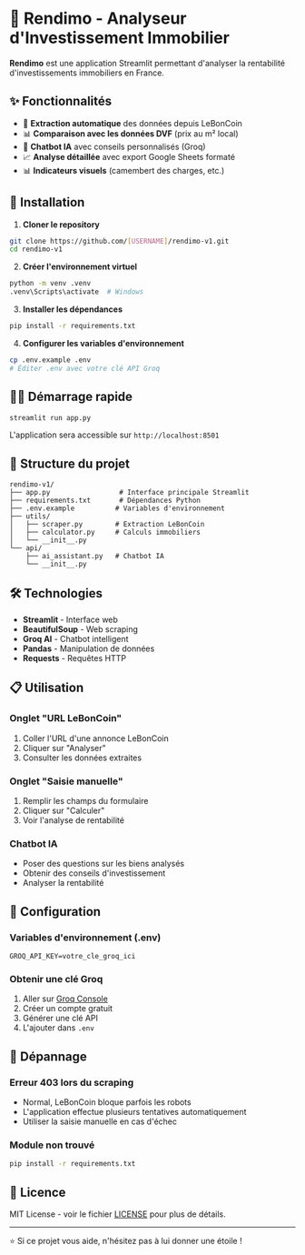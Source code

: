 # 🏡 Rendimo - Analyseur d'Investissement Immobilier

**Rendimo** est une application Streamlit permettant d'analyser la rentabilité d'investissements immobiliers en France.

## ✨ Fonctionnalités

- 🔗 **Extraction automatique** des données depuis LeBonCoin
- 📊 **Comparaison avec les données DVF** (prix au m² local)
- 🤖 **Chatbot IA** avec conseils personnalisés (Groq)
- 📈 **Analyse détaillée** avec export Google Sheets formaté
- 📊 **Indicateurs visuels** (camembert des charges, etc.)

## 🚀 Installation

1. **Cloner le repository**
```bash
git clone https://github.com/[USERNAME]/rendimo-v1.git
cd rendimo-v1
```

2. **Créer l'environnement virtuel**
```bash
python -m venv .venv
.venv\Scripts\activate  # Windows
```

3. **Installer les dépendances**
```bash
pip install -r requirements.txt
```

4. **Configurer les variables d'environnement**
```bash
cp .env.example .env
# Éditer .env avec votre clé API Groq
```

## 🏃‍♂️ Démarrage rapide

```bash
streamlit run app.py
```

L'application sera accessible sur `http://localhost:8501`

## 📁 Structure du projet

```
rendimo-v1/
├── app.py                 # Interface principale Streamlit
├── requirements.txt       # Dépendances Python
├── .env.example          # Variables d'environnement
├── utils/
│   ├── scraper.py        # Extraction LeBonCoin
│   ├── calculator.py     # Calculs immobiliers
│   └── __init__.py
└── api/
    ├── ai_assistant.py   # Chatbot IA
    └── __init__.py
```

## 🛠️ Technologies

- **Streamlit** - Interface web
- **BeautifulSoup** - Web scraping
- **Groq AI** - Chatbot intelligent
- **Pandas** - Manipulation de données
- **Requests** - Requêtes HTTP

## 📋 Utilisation

### Onglet "URL LeBonCoin"
1. Coller l'URL d'une annonce LeBonCoin
2. Cliquer sur "Analyser"
3. Consulter les données extraites

### Onglet "Saisie manuelle"
1. Remplir les champs du formulaire
2. Cliquer sur "Calculer"
3. Voir l'analyse de rentabilité

### Chatbot IA
- Poser des questions sur les biens analysés
- Obtenir des conseils d'investissement
- Analyser la rentabilité

## 🔧 Configuration

### Variables d'environnement (.env)
```env
GROQ_API_KEY=votre_cle_groq_ici
```

### Obtenir une clé Groq
1. Aller sur [Groq Console](https://console.groq.com/)
2. Créer un compte gratuit
3. Générer une clé API
4. L'ajouter dans `.env`

## 🐛 Dépannage

### Erreur 403 lors du scraping
- Normal, LeBonCoin bloque parfois les robots
- L'application effectue plusieurs tentatives automatiquement
- Utiliser la saisie manuelle en cas d'échec

### Module non trouvé
```bash
pip install -r requirements.txt
```

## 📄 Licence

MIT License - voir le fichier [LICENSE](LICENSE) pour plus de détails.

---

⭐ Si ce projet vous aide, n'hésitez pas à lui donner une étoile !